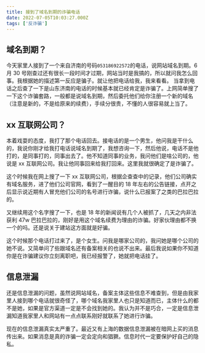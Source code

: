 ```yaml
---
title: 接到了域名到期的诈骗电话
date: 2022-07-05T10:03:27.000Z
tags: ['反诈骗']
---
```

  
## 域名到期？

今天家里人接到了一个来自济南的号码`053186922572`的电话，说网站域名到期。6 月 30 号刚查过还有很长一段时间才过期，网站当时是我搞的，所以就问我怎么回事。我根据她的描述第一反应是骗子。就让他把电话给我，我来看看。
当拿到电话之后查了一下是山东济南的电话的时候基本就已经肯定是诈骗了。上网简单搜了一下这个诈骗套路，一般都是说域名到期，然后委托他们给你注册一个新的域名（注意是新的，不是给原来的续费），手续分很贵，不懂的人很容易就上当了。

## xx 互联网公司？

本着戏耍的态度，我打了那个电话回去。接电话的是一个男生，他问我是干什么的，我说你刚才给我打电话说域名到期了，我想咨询一下，然后他说，电话不是他打的，是同事打的，同事出去了。他不知道同事的业务，我问他们是啥公司的，他说是 xx 互联网公司。我让他同事回来给我打回来。这里我就很确定了是诈骗了。

这个时候我在网上搜了一下 xx 互联网公司，根据企查查中的记录，他们公司确实有域名服务，进了他们公司官网，看到了一醒目的 18 年左右的公告链接，点开之后显示说近期有人冒充他们公司的名号进行诈骗，说什么已报案了之类的巴拉巴拉的。

又继续用这个名字搜了一下，也是 18 年的新闻说有几个人被抓了，几天之内非法获利 47w 巴拉巴拉的，刚好是用这个域名续费为理由的诈骗。好家伙理由都不换一个的吗。还是说关于建站这方面就是好骗。

这个时候那个电话打过来了，是个女生。问我是哪家公司的，我问她是哪个公司的她不说。又简单问了些跟域名还有备案相关的也说不出来。最后我说如果你不知道你是在诈骗建议你立刻离职吧，我已经报警了，她就把电话挂了。

## 信息泄漏

还是信息泄漏的问题，虽然说网站域名，备案主体这些信息不难查到，但是由我家里人接到哪个电话就很奇怪了，哪个域名我家里人也只是知道而已，主体什么的都不是她，如果是官方渠道一定是不会找到她的。我认为并不是巧合，一定是信息泄漏知道我家里人和网站有一点点联系刚好就联系了她进行诈骗。

现在的信息泄漏真实太严重了。最近又有上海的数据信息泄漏被在暗网上买的消息传出来。如果消息是真的诈骗一定会定向和猖獗。信息时代一定要保护好自己的隐私。